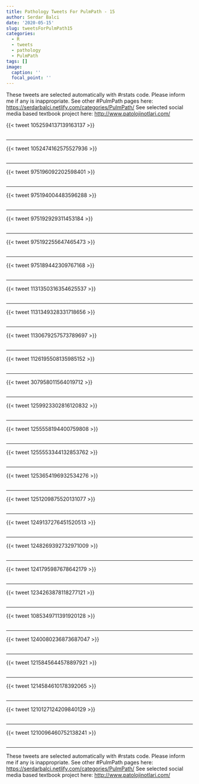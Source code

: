 ```yaml
---
title: Pathology Tweets For PulmPath - 15
author: Serdar Balci
date: '2020-05-15'
slug: tweetsForPulmPath15
categories:
  - R
  - tweets
  - pathology
  - PulmPath
tags: []
image:
  caption: ''
  focal_point: ''
---
```



These tweets are selected automatically with #rstats code. Please inform me if any is inappropriate.
See other #PulmPath pages here: https://serdarbalci.netlify.com/categories/PulmPath/ 
See selected social media based textbook project here: http://www.patolojinotlari.com/

{{< tweet 1052594137139163137 >}}
<br>
<br>
<hr>
{{< tweet 1052474162575527936 >}}
<br>
<br>
<hr>
{{< tweet 975196092202598401 >}}
<br>
<br>
<hr>
{{< tweet 975194004483596288 >}}
<br>
<br>
<hr>
{{< tweet 975192929311453184 >}}
<br>
<br>
<hr>
{{< tweet 975192255647465473 >}}
<br>
<br>
<hr>
{{< tweet 975189442309767168 >}}
<br>
<br>
<hr>
{{< tweet 1131350316354625537 >}}
<br>
<br>
<hr>
{{< tweet 1131349328331718656 >}}
<br>
<br>
<hr>
{{< tweet 1130679257573789697 >}}
<br>
<br>
<hr>
{{< tweet 1126195508135985152 >}}
<br>
<br>
<hr>
{{< tweet 307958011564019712 >}}
<br>
<br>
<hr>
{{< tweet 1259923302816120832 >}}
<br>
<br>
<hr>
{{< tweet 1255558194400759808 >}}
<br>
<br>
<hr>
{{< tweet 1255553344132853762 >}}
<br>
<br>
<hr>
{{< tweet 1253654196932534276 >}}
<br>
<br>
<hr>
{{< tweet 1251209875520131077 >}}
<br>
<br>
<hr>
{{< tweet 1249137276451520513 >}}
<br>
<br>
<hr>
{{< tweet 1248269392732971009 >}}
<br>
<br>
<hr>
{{< tweet 1241795987678642179 >}}
<br>
<br>
<hr>
{{< tweet 1234263878118277121 >}}
<br>
<br>
<hr>
{{< tweet 1085349711391920128 >}}
<br>
<br>
<hr>
{{< tweet 1240080236873687047 >}}
<br>
<br>
<hr>
{{< tweet 1215845644578897921 >}}
<br>
<br>
<hr>
{{< tweet 1214584610178392065 >}}
<br>
<br>
<hr>
{{< tweet 1210127124209840129 >}}
<br>
<br>
<hr>
{{< tweet 1210096460752138241 >}}
<br>
<br>
<hr>


These tweets are selected automatically with #rstats code. Please inform me if any is inappropriate.
See other #PulmPath pages here: https://serdarbalci.netlify.com/categories/PulmPath/ 
See selected social media based textbook project here: http://www.patolojinotlari.com/
